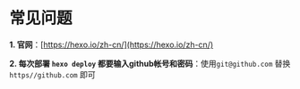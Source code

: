 # 常见问题

**1. 官网**：[https://hexo.io/zh-cn/](https://hexo.io/zh-cn/)

**2. 每次部署 `hexo deploy` 都要输入github帐号和密码**：使用`git@github.com` 替换 `https//github.com` 即可

